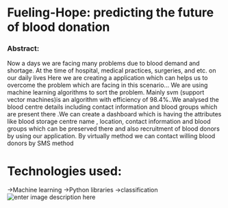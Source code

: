 # Fueling-Hope: predicting the future of blood donation
### Abstract:
Now  a days we are facing many problems due to blood demand and shortage. At the time of hospital, medical practices, surgeries, and etc. on our daily lives Here we are creating a application which can helps us to overcome the problem which are facing in this scenario... We are using machine learning algorithms to sort the problem. Mainly svm (support vector machines)is an algorithm with efficiency of 98.4%..We analysed the blood centre details including contact information and blood groups which are present there .We can create a dashboard which is having the attributes like blood storage centre name , location, contact information and blood groups which can be preserved there and also recruitment of blood donors by using our application. By virtually method we can contact willing blood donors by SMS method
# Technologies used:
->Machine learning
->Python libraries
->classification
![enter image description here](https://encrypted-tbn0.gstatic.com/images?q=tbn:ANd9GcQqUpoJfnR6ulqj2LsQcsgRcfvjKjRVe93nU0lHBUzWVw7zUlUNojDpCyZXlGPz6n3dNGM&usqp=CAU)
